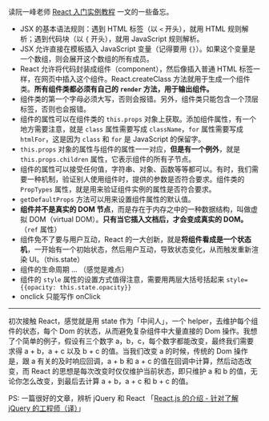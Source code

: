 读阮一峰老师 [React 入门实例教程](http://www.ruanyifeng.com/blog/2015/03/react.html) 一文的一些备忘。

- JSX 的基本语法规则：遇到 HTML 标签（以 `<` 开头），就用 HTML 规则解析；遇到代码块（以 `{` 开头），就用 JavaScript 规则解析。
- JSX 允许直接在模板插入 JavaScript 变量（记得要用 `{}`）。如果这个变量是一个数组，则会展开这个数组的所有成员。
- React 允许将代码封装成组件（component），然后像插入普通 HTML 标签一样，在网页中插入这个组件。React.createClass 方法就用于生成一个组件类。**所有组件类都必须有自己的 `render` 方法，用于输出组件。**
- 组件类的第一个字母必须大写，否则会报错。另外，组件类只能包含一个顶层标签，否则也会报错。
- 组件的属性可以在组件类的 `this.props` 对象上获取。添加组件属性，有一个地方需要注意，就是 `class` 属性需要写成 `className`，`for` 属性需要写成 `htmlFor`，这是因为 `class` 和 `for` 是 JavaScript 的保留字。
- `this.props` 对象的属性与组件的属性一一对应，**但是有一个例外**，就是 `this.props.children` 属性，它表示组件的所有子节点。
- 组件的属性可以接受任何值，字符串、对象、函数等等都可以。有时，我们需要一种机制，验证别人使用组件时，提供的参数是否符合要求。组件类的 `PropTypes` 属性，就是用来验证组件实例的属性是否符合要求。
- `getDefaultProps` 方法可以用来设置组件属性的默认值。
- **组件并不是真实的 DOM 节点**，而是存在于内存之中的一种数据结构，叫做虚拟 DOM（virtual DOM）。**只有当它插入文档后，才会变成真实的 DOM。**（`ref` 属性）
- 组件免不了要与用户互动，React 的一大创新，就是**将组件看成是一个状态机**，一开始有一个初始状态，然后用户互动，导致状态变化，从而触发重新渲染 UI。（this.state）
- 组件的生命周期 ... （感觉是难点）
- 组件的 `style` 属性的设置方式值得注意，需要用两层大括号括起来 `style={{opacity: this.state.opacity}}`
- onclick 只能写作 onClick

---

初次接触 React，感觉就是用 state 作为「中间人」，一个 helper，去维护每个组件的状态，每个 Dom 的状态，从而避免复杂组件中大量直接的 Dom 操作。我想了个简单的例子，假设有三个数字 a，b，c，每个数字都能改变，最终我们需要求得 a + b，a + c 以及 b + c 的值。当我们改变 a 的时候，传统的 Dom 操作是，跟 a 有关的及时响应回调，a + b 和 a + c 的值在回调中计算，然后动态改变，而 React 的思想是每次改变时仅仅维护当前状态，即只维护 a 和 b 的值，无论你怎么改变，到最后去计算 a + b，a + c 和 b + c 的值。

PS: 一篇很好的文章，辨析 jQuery 和 React 「[React.js 的介绍 - 针对了解 jQuery 的工程师（译）](https://segmentfault.com/a/1190000003501752)」
